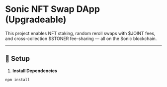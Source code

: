 # Sonic NFT Swap DApp (Upgradeable)

This project enables NFT staking, random reroll swaps with $JOINT fees, and cross-collection $STONER fee-sharing — all on the Sonic blockchain.

---

## 🚀 Setup

1. **Install Dependencies**
```bash
npm install

